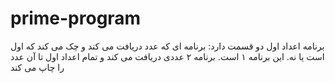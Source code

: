 # prime-program
برنامه اعداد اول دو قسمت دارد: برنامه ای که عدد دریافت می کند و چک می کند که اول است یا نه. این برنامه ۱ است. برنامه ۲ عددی دریافت می کند و تمام اعداد اول تا آن عدد را چاپ می کند
